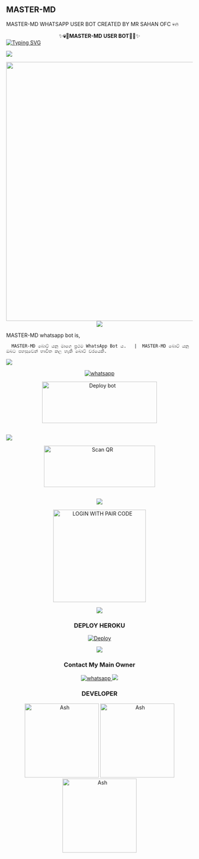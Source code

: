 ## MASTER-MD
MASTER-MD WHATSAPP USER BOT CREATED BY MR SAHAN OFC 💀🔥

<div align="center">
    ✨<b>💀🥷MASTER-MD USER BOT🥷💀</b>✨</b> 


<div align="left">
<a href="https://git.io/typing-svg"><img src="https://readme-typing-svg.demolab.com?font=Rubik+Dirt&size=65&pause=1000&color=F72C3F&background=FF20A500&center=true&vCenter=true&width=1000&height=150&lines=MASTER+MD;CREATED+BY+MASTER_MIND;Sahan+Maduwantha" alt="Typing SVG" /></a>   
</p> 

<img src="https://user-images.githubusercontent.com/73097560/115834477-dbab4500-a447-11eb-908a-139a6edaec5c.gif">
   <p align="center">
<a href="https://github.com/maduwa2006">
    <img src="https://telegra.ph/file/3b5e3a9b55b5ec0df4bf8.jpg" width="700px">
  </a>
<img src="https://user-images.githubusercontent.com/73097560/115834477-dbab4500-a447-11eb-908a-139a6edaec5c.gif">
  
MASTER-MD whatsapp bot is,

      MASTER-MD බොට් යනු මාගෙ ප්‍රථම WhatsApp Bot ය.   |  MASTER-MD බොට් යනු ඔබට පහසුවෙන් භාවිත කල හැකි බොට් වරයෙකි.

<img src="https://user-images.githubusercontent.com/73097560/115834477-dbab4500-a447-11eb-908a-139a6edaec5c.gif">

<p align="center">

  <a aria-label="WhatsApp Supported Channel" href="https://whatsapp.com/channel/0029VaWWZa1G3R3c4TPADo0M" target="_blank">
    <img alt="whatsapp" src="https://img.shields.io/badge/Join Channel-25D366?style=for-the-badge&logo=whatsapp&logoColor=white" />
  </a>
  <p align="center">
<a href="https://github.com/maduwa2006/MASTER-MD/fork" target="blank"><img align="center" src="https://i.imgur.com/cxaSEWe.png" alt="Deploy bot" height="112" width="310" /></a>
  <div>
<br>
<img src="https://user-images.githubusercontent.com/73097560/115834477-dbab4500-a447-11eb-908a-139a6edaec5c.gif">
      
<div align="center">
   
<a href="https://masterplugin-0098a3e8892c.herokuapp.com/"><img align="center" src="https://i.imgur.com/dzPTA6u.png" alt="Scan QR" height="112" width="300" /></a><br>

<div>
<br>
<img src="https://user-images.githubusercontent.com/73097560/115834477-dbab4500-a447-11eb-908a-139a6edaec5c.gif">

<a href="https://dexter-pair-271d65472856.herokuapp.com/"><img src="https://img.shields.io/badge/LOGIN%20WITH-PAIR%20CODE-black" alt="LOGIN WITH PAIR CODE" width="250"></a>

<img src="https://user-images.githubusercontent.com/73097560/115834477-dbab4500-a447-11eb-908a-139a6edaec5c.gif">

### DEPLOY HEROKU

 [![Deploy](https://www.herokucdn.com/deploy/button.svg)](https://heroku.com/deploy?template=https://github.com/maduwa2006/MASTER-MD)

<img src="https://user-images.githubusercontent.com/73097560/115834477-dbab4500-a447-11eb-908a-139a6edaec5c.gif">

### Contact My Main Owner
 <p align="center">

  <a aria-label="Owner WhatsApp Channel" href="https://wa.me/+94720797915?text=Hey_Sahan_🔥" target="_blank">
    <img alt="whatsapp" src="https://img.shields.io/badge/WhatsApp Owner-25D366?style=for-the-badge&logo=whatsapp&logoColor=white" />
  </a>


<img src="https://user-images.githubusercontent.com/73097560/115834477-dbab4500-a447-11eb-908a-139a6edaec5c.gif">

### DEVELOPER
<a href="https://github.com/maduwa2006"><img src="https://github.com/maduwa2006.png" width="200" height="200" alt="Ash"/></a>
<a href="https://github.com/kanishkadesilva"><img src="https://github.com/kanishkadesilva.png" width="200" height="200" alt="Ash"/></a> 
<a href="https://github.com/sahanaya2006"><img src="https://github.com/sahanaya2006.png" width="200" height="200" alt="Ash"/></a>

